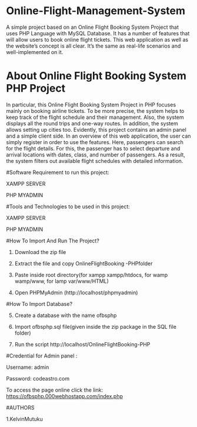 # Online-Flight-Management-System
A simple project based on an Online Flight Booking System Project that uses PHP Language with MySQL Database. It has a number of features that will allow users to book online flight tickets. This web application as well as the website’s concept is all clear. It’s the same as real-life scenarios and well-implemented on it. 

# **About Online Flight Booking System PHP Project**
In particular, this Online Flight Booking System Project in PHP focuses mainly on booking airline tickets. To be more precise, the system helps to keep track of the flight schedule and their management. Also, the system displays all the round trips and one-way routes. In addition, the system allows setting up cities too. Evidently, this project contains an admin panel and a simple client side. In an overview of this web application, the user can simply register in order to use the features. Here, passengers can search for the flight details. For this, the passenger has to select departure and arrival locations with dates, class, and number of passengers. As a result, the system filters out available flight schedules with detailed information.

#Software Requirement to run this project:

XAMPP SERVER

PHP MYADMIN

#Tools and Technologies to be used in this project:

XAMPP SERVER

PHP MYADMIN

#How To Import And Run The Project?

1. Download the zip file

2. Extract the file and copy OnlineFlightBooking -PHPfolder

3. Paste inside root directory(for xampp xampp/htdocs, for wamp wamp/www, for lamp var/www/HTML)

4. Open PHPMyAdmin (http://localhost/phpmyadmin)

#How To Import Database?

5. Create a database with the name ofbsphp

6. Import ofbsphp.sql file(given inside the zip package in the SQL file folder)

7. Run the script http://localhost/OnlineFlightBooking-PHP

#Credential for Admin panel :

Username: admin

Password: codeastro.com

To access the page online click the link: https://ofbsphp.000webhostapp.com/index.php

#AUTHORS 

1.KelvinMutuku
